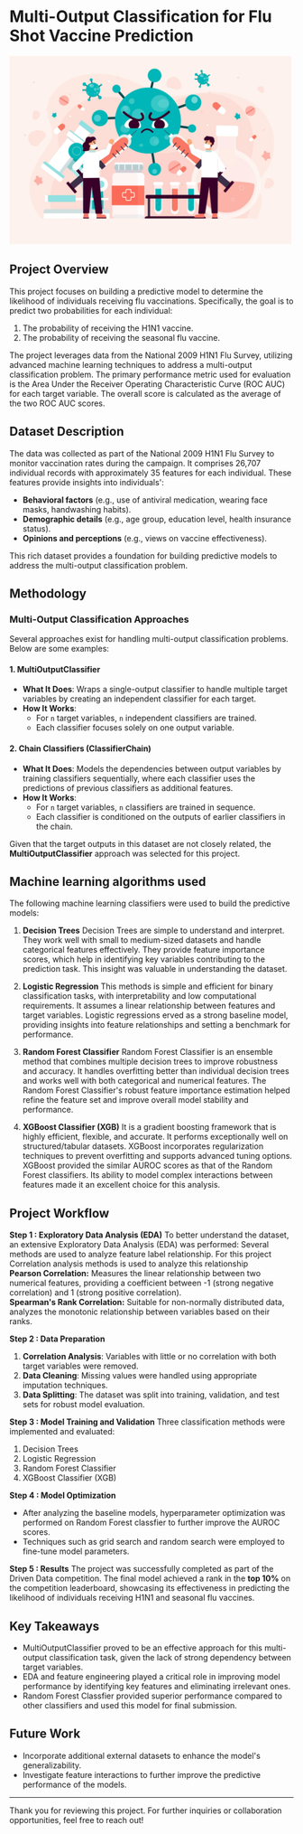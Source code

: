 # Multi-Output Classification for Flu Shot Vaccine Prediction
<img src="Image.jpg" alt="drawing" width="500"/>

## Project Overview
This project focuses on building a predictive model to determine the likelihood of individuals receiving flu vaccinations. Specifically, the goal is to predict two probabilities for each individual:
1. The probability of receiving the H1N1 vaccine.
2. The probability of receiving the seasonal flu vaccine.

The project leverages data from the National 2009 H1N1 Flu Survey, utilizing advanced machine learning techniques to address a multi-output classification problem. The primary performance metric used for evaluation is the Area Under the Receiver Operating Characteristic Curve (ROC AUC) for each target variable. The overall score is calculated as the average of the two ROC AUC scores.

## Dataset Description
The data was collected as part of the National 2009 H1N1 Flu Survey to monitor vaccination rates during the campaign. It comprises 26,707 individual records with approximately 35 features for each individual. These features provide insights into individuals':
- **Behavioral factors** (e.g., use of antiviral medication, wearing face masks, handwashing habits).
- **Demographic details** (e.g., age group, education level, health insurance status).
- **Opinions and perceptions** (e.g., views on vaccine effectiveness).

This rich dataset provides a foundation for building predictive models to address the multi-output classification problem.

## Methodology
### Multi-Output Classification Approaches
Several approaches exist for handling multi-output classification problems. Below are some examples:

#### 1. MultiOutputClassifier
- **What It Does**: Wraps a single-output classifier to handle multiple target variables by creating an independent classifier for each target.
- **How It Works**:
  - For `n` target variables, `n` independent classifiers are trained.
  - Each classifier focuses solely on one output variable.

#### 2. Chain Classifiers (ClassifierChain)
- **What It Does**: Models the dependencies between output variables by training classifiers sequentially, where each classifier uses the predictions of previous classifiers as additional features.
- **How It Works**:
  - For `n` target variables, `n` classifiers are trained in sequence.
  - Each classifier is conditioned on the outputs of earlier classifiers in the chain.

Given that the target outputs in this dataset are not closely related, the **MultiOutputClassifier** approach was selected for this project.

## Machine learning algorithms used
The following machine learning classifiers were used to build the predictive models:
1. **Decision Trees**
      Decision Trees are simple to understand and interpret. They work well with small to medium-sized datasets and handle categorical features effectively. 
They provide feature importance scores, which help in identifying key variables contributing to the prediction task. This insight was valuable in understanding the dataset.

3. **Logistic Regression**
   This methods is simple and efficient for binary classification tasks, with interpretability and low computational requirements. It assumes a linear relationship between features and target variables.
Logistic regressions erved as a strong baseline model, providing insights into feature relationships and setting a benchmark for performance.

5. **Random Forest Classifier**
   Random Forest Classifier is an ensemble method that combines multiple decision trees to improve robustness and accuracy. It handles overfitting better than individual decision trees and works well with both categorical and numerical features.
The Random Forest Classifier's robust feature importance estimation helped refine the feature set and improve overall model stability and performance.

6. **XGBoost Classifier (XGB)**
   It is a gradient boosting framework that is highly efficient, flexible, and accurate. It performs exceptionally well on structured/tabular datasets. XGBoost incorporates regularization techniques to prevent overfitting and supports advanced tuning options.
  XGBoost provided the similar AUROC scores as that of the Random Forest classifiers. Its ability to model complex interactions between features made it an excellent choice for this analysis.

## Project Workflow
**Step 1 : Exploratory Data Analysis (EDA)**
To better understand the dataset, an extensive Exploratory Data Analysis (EDA) was performed:
Several methods are used to analyze feature label relationship. For this project Correlation analysis methods is used to analyze this relationship
<br>**Pearson Correlation:** Measures the linear relationship between two numerical features, providing a coefficient between -1 (strong negative correlation) and 1 (strong positive correlation).
<br>**Spearman's Rank Correlation:** Suitable for non-normally distributed data, analyzes the monotonic relationship between variables based on their ranks.

**Step 2 : Data Preparation**
1. **Correlation Analysis**: Variables with little or no correlation with both target variables were removed.
2. **Data Cleaning**: Missing values were handled using appropriate imputation techniques.
3. **Data Splitting**: The dataset was split into training, validation, and test sets for robust model evaluation.

**Step 3 : Model Training and Validation**
Three classification methods were implemented and evaluated:
1. Decision Trees
2. Logistic Regression
3. Random Forest Classifier
4. XGBoost Classifier (XGB)

**Step 4 : Model Optimization**
- After analyzing the baseline models, hyperparameter optimization was performed on Random Forest classfier to further improve the AUROC scores.
- Techniques such as grid search and random search were employed to fine-tune model parameters.

**Step 5 : Results**
The project was successfully completed as part of the Driven Data competition. The final model achieved a rank in the **top 10%** on the competition leaderboard, showcasing its effectiveness in predicting the likelihood of individuals receiving H1N1 and seasonal flu vaccines.

## Key Takeaways
- MultiOutputClassifier proved to be an effective approach for this multi-output classification task, given the lack of strong dependency between target variables.
- EDA and feature engineering played a critical role in improving model performance by identifying key features and eliminating irrelevant ones.
- Random Forest Classfier provided superior performance compared to other classifiers and used this model for final submission.

## Future Work
- Incorporate additional external datasets to enhance the model's generalizability.
- Investigate feature interactions to further improve the predictive performance of the models.

---

Thank you for reviewing this project. For further inquiries or collaboration opportunities, feel free to reach out!

